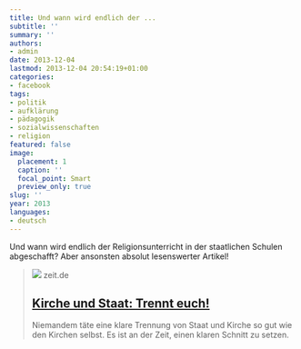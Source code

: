 ```yaml
---
title: Und wann wird endlich der ...
subtitle: ''
summary: ''
authors:
- admin
date: 2013-12-04
lastmod: 2013-12-04 20:54:19+01:00
categories:
- facebook
tags:
- politik
- aufklärung
- pädagogik
- sozialwissenschaften
- religion
featured: false
image:
  placement: 1
  caption: ''
  focal_point: Smart
  preview_only: true
slug: ''
year: 2013
languages:
- deutsch
---
```


Und wann wird endlich der Religionsunterricht in der staatlichen Schulen abgeschafft? Aber ansonsten absolut lesenswerter Artikel!
> [![](https://img.zeit.de/administratives/sharing/fallback-image/wide__1300x731)](http://www.zeit.de/gesellschaft/zeitgeschehen/2013-11/kirche-katholisch-evangelisch-staat-trennung/komplettansicht)
> zeit.de
> ## [Kirche und Staat: Trennt euch!](http://www.zeit.de/gesellschaft/zeitgeschehen/2013-11/kirche-katholisch-evangelisch-staat-trennung/komplettansicht)
>
>Niemandem täte eine klare Trennung von Staat und Kirche so gut wie den Kirchen selbst. Es ist an der Zeit, einen klaren Schnitt zu setzen.